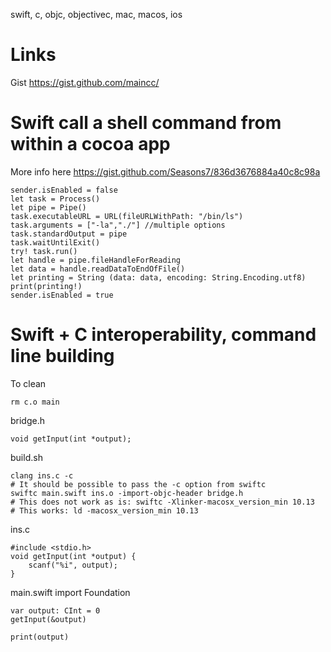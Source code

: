 swift, c, objc, objectivec, mac, macos, ios

# Links

Gist https://gist.github.com/maincc/


# Swift call a shell command from within a cocoa app

More info here https://gist.github.com/Seasons7/836d3676884a40c8c98a

    sender.isEnabled = false
    let task = Process()
    let pipe = Pipe()
    task.executableURL = URL(fileURLWithPath: "/bin/ls")
    task.arguments = ["-la","./"] //multiple options
    task.standardOutput = pipe
    task.waitUntilExit()
    try! task.run()
    let handle = pipe.fileHandleForReading
    let data = handle.readDataToEndOfFile()
    let printing = String (data: data, encoding: String.Encoding.utf8)
    print(printing!)
    sender.isEnabled = true


# Swift + C interoperability, command line building

To clean

    rm c.o main

bridge.h

    void getInput(int *output);

build.sh

    clang ins.c -c
    # It should be possible to pass the -c option from swiftc
    swiftc main.swift ins.o -import-objc-header bridge.h
    # This does not work as is: swiftc -Xlinker-macosx_version_min 10.13
    # This works: ld -macosx_version_min 10.13

ins.c

    #include <stdio.h>
    void getInput(int *output) {
        scanf("%i", output);
    }

main.swift
    import Foundation

    var output: CInt = 0
    getInput(&output)

    print(output)
